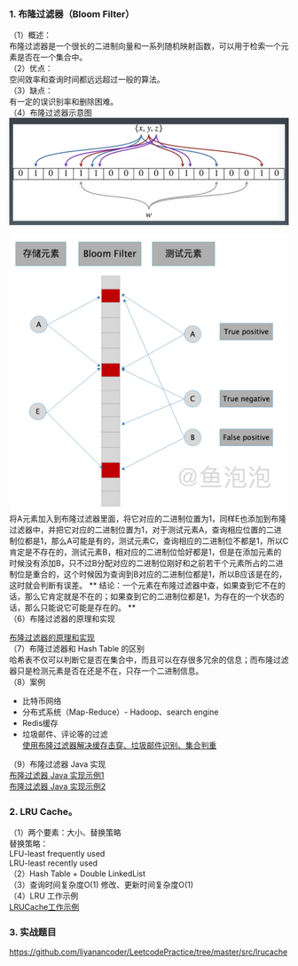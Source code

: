 ### 1. 布隆过滤器（Bloom Filter）
（1）概述：  
布隆过滤器是一个很长的二进制向量和一系列随机映射函数，可以用于检索一个元素是否在一个集合中。  
（2）优点：  
空间效率和查询时间都远远超过一般的算法。  
（3）缺点：  
有一定的误识别率和删除困难。  
（4）布隆过滤器示意图  
![布隆过滤器示意图](https://github.com/liyanancoder/Android-Notes/blob/master/assets/布隆过滤器示意图.png) 

![布隆过滤器示例](https://github.com/liyanancoder/Android-Notes/blob/master/assets/布隆过滤器示例.png) 
将A元素加入到布隆过滤器里面，将它对应的二进制位置为1，同样E也添加到布隆过滤器中，并把它对应的二进制位置为1，对于测试元素A，查询相应位置的二进制位都是1，那么A可能是有的，测试元素C，查询相应的二进制位不都是1，所以C肯定是不存在的，测试元素B，相对应的二进制位恰好都是1，但是在添加元素的时候没有添加B，只不过B分配对应的二进制位刚好和之前若干个元素所占的二进制位是重合的，这个时候因为查询到B对应的二进制位都是1，所以B应该是在的，这时就会判断有误差。
** 结论：一个元素在布隆过滤器中查，如果查到它不在的话，那么它肯定就是不在的；如果查到它的二进制位都是1，为存在的一个状态的话，那么只能说它可能是存在的。 **  
（6）布隆过滤器的原理和实现  

[布隆过滤器的原理和实现](https://www.cnblogs.com/cpselvis/p/6265825.html)  
（7）布隆过滤器和 Hash Table 的区别  
哈希表不仅可以判断它是否在集合中，而且可以在存很多冗余的信息；而布隆过滤器只是检测元素是否在还是不在，只存一个二进制信息。  
（8）案例  
- 比特币网络
- 分布式系统（Map-Reduce）- Hadoop、search engine
- Redis缓存
- 垃圾邮件、评论等的过滤  
[使用布隆过滤器解决缓存击穿、垃圾邮件识别、集合判重](https://blog.csdn.net/tianyaleixiaowu/article/details/74721877使用布隆过滤器解决缓存击穿、垃圾邮件识别、集合判重)  

（9）布隆过滤器 Java 实现  
[布隆过滤器 Java 实现示例1](https://github.com/lovasoa/bloomfilter/blob/master/src/main/java/BloomFilter.java)  
[布隆过滤器 Java 实现示例2](https://github.com/Baqend/Orestes-Bloomfilter)   
### 2. LRU Cache。
（1）两个要素：大小、替换策略  
替换策略：  
LFU-least frequently used  
LRU-least recently used  
（2）Hash Table + Double LinkedList  
（3）查询时间复杂度O(1) 修改、更新时间复杂度O(1)  
（4）LRU 工作示例  
[LRUCache工作示例](https://github.com/liyanancoder/Android-Notes/blob/master/assets/LRUCache工作示例.png)
### 3. 实战题目  
https://github.com/liyanancoder/LeetcodePractice/tree/master/src/lrucache
